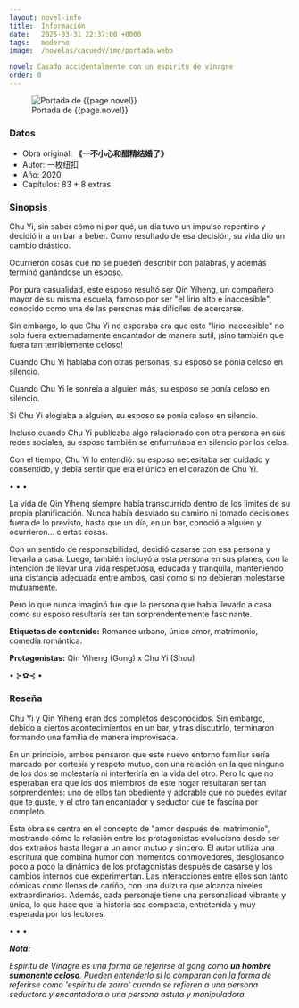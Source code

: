 ```yaml
---
layout: novel-info
title:  Información
date:   2025-03-31 22:37:00 +0000
tags:   moderno
image:  /novelas/cacuedv/img/portada.webp

novel: Casado accidentalmente con un espiritu de vinagre
order: 0
---
```


<figure>
<!-- <img src="/novelas/eadtufv/img/portada.jpg" alt="Portada de {{page.novel}}"> -->
<img src="{{ site.baseurl }}{{page.image}}" alt="Portada de {{page.novel}}">
<figcaption>Portada de {{page.novel}}</figcaption>
</figure>

### Datos

- Obra original: **《一不小心和醋精结婚了》**
- Autor: 一枚纽扣
- Año: 2020
- Capítulos: 83 + 8 extras

### Sinopsis

Chu Yi, sin saber cómo ni por qué, un día tuvo un impulso repentino y decidió ir a un bar a beber. Como resultado de esa decisión, su vida dio un cambio drástico.

Ocurrieron cosas que no se pueden describir con palabras, y además terminó ganándose un esposo.

Por pura casualidad, este esposo resultó ser Qin Yiheng, un compañero mayor de su misma escuela, famoso por ser "el lirio alto e inaccesible", conocido como una de las personas más difíciles de acercarse.

Sin embargo, lo que Chu Yi no esperaba era que este "lirio inaccesible" no solo fuera extremadamente encantador de manera sutil, ¡sino también que fuera tan terriblemente celoso!

Cuando Chu Yi hablaba con otras personas, su esposo se ponía celoso en silencio. 

Cuando Chu Yi le sonreía a alguien más, su esposo se ponía celoso en silencio. 

Si Chu Yi elogiaba a alguien, su esposo se ponía celoso en silencio. 

Incluso cuando Chu Yi publicaba algo relacionado con otra persona en sus redes sociales, su esposo también se enfurruñaba en silencio por los celos.

Con el tiempo, Chu Yi lo entendió: su esposo necesitaba ser cuidado y consentido, y debía sentir que era el único en el corazón de Chu Yi.

• • •

La vida de Qin Yiheng siempre había transcurrido dentro de los límites de su propia planificación. Nunca había desviado su camino ni tomado decisiones fuera de lo previsto, hasta que un día, en un bar, conoció a alguien y ocurrieron... ciertas cosas.

Con un sentido de responsabilidad, decidió casarse con esa persona y llevarla a casa. Luego, también incluyó a esta persona en sus planes, con la intención de llevar una vida respetuosa, educada y tranquila, manteniendo una distancia adecuada entre ambos, casi como si no debieran molestarse mutuamente.

Pero lo que nunca imaginó fue que la persona que había llevado a casa como su esposo resultaría ser tan sorprendentemente fascinante.


**Etiquetas de contenido:** Romance urbano, único amor, matrimonio, comedia romántica.


**Protagonistas:** Qin Yiheng (Gong) x Chu Yi (Shou)

• ⊱✿⊰ •

### Reseña

Chu Yi y Qin Yiheng eran dos completos desconocidos. Sin embargo, debido a ciertos acontecimientos en un bar, y tras discutirlo, terminaron formando una familia de manera improvisada.

En un principio, ambos pensaron que este nuevo entorno familiar sería marcado por cortesía y respeto mutuo, con una relación en la que ninguno de los dos se molestaría ni interferiría en la vida del otro. Pero lo que no esperaban era que los dos miembros de este hogar resultaran ser tan sorprendentes: uno de ellos tan obediente y adorable que no puedes evitar que te guste, y el otro tan encantador y seductor que te fascina por completo.

Esta obra se centra en el concepto de "amor después del matrimonio", mostrando cómo la relación entre los protagonistas evoluciona desde ser dos extraños hasta llegar a un amor mutuo y sincero. El autor utiliza una escritura que combina humor con momentos conmovedores, desglosando poco a poco la dinámica de los protagonistas después de casarse y los cambios internos que experimentan. Las interacciones entre ellos son tanto cómicas como llenas de cariño, con una dulzura que alcanza niveles extraordinarios. Además, cada personaje tiene una personalidad vibrante y única, lo que hace que la historia sea compacta, entretenida y muy esperada por los lectores.

• • •

_**Nota:**_

_Espíritu de Vinagre es una forma de referirse al gong como **un hombre sumanente celoso**. Pueden entenderlo si lo comparan con la forma de referirse como 'espíritu de zorro' cuando se refieren a una persona seductora y encantadora o una persona astuta y manipuladora._